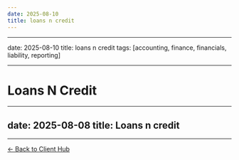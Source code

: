 ```yaml
---
date: 2025-08-10
title: loans n credit
---
```

---
date: 2025-08-10
title: loans n credit
tags: [accounting, finance, financials, liability, reporting]

---
# Loans N Credit

---
date: 2025-08-08
title: Loans n credit
---

---
[← Back to Client Hub](https://www.builtbyrays.com/Client-Vault/portal)
